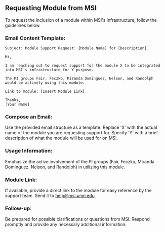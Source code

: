 ## Requesting Module from MSI

To request the inclusion of a module within MSI's infrastructure, follow the guidelines below. 

### Email Content Template:

```
Subject: Module Support Request: [Module Name] for [Description]

Hi,

I am reaching out to request support for the module X to be integrated into MSI's infrastructure for Y purpose.

The PI groups Fair, Feczko, Miranda Dominguez, Nelson, and Randolph would be actively using this module.

Link to module: [Insert Module Link]

Thanks,
[Your Name]
```
### Compose an Email:
Use the provided email structure as a template.
Replace 'X' with the actual name of the module you are requesting support for.
Specify 'Y' with a brief description of what the module will be used for on MSI.

### Usage Information:
Emphasize the active involvement of the PI groups (Fair, Feczko, Miranda Dominguez, Nelson, and Randolph) in utilizing this module.

### Module Link:
If available, provide a direct link to the module for easy reference by the support team.
Send it to help@msi.umn.edu.
### Follow-up:
Be prepared for possible clarifications or questions from MSI.
Respond promptly and provide any necessary additional information.